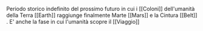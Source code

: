 Periodo storico indefinito del prossimo futuro in cui i [[Coloni]] dell'umanità della Terra [[Earth]] raggiunge finalmente Marte [[Mars]] e la Cintura [[Belt]] . E' anche la fase in cui l'umanità scopre il [[Viaggio]]
